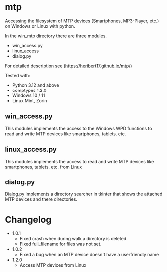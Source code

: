 # mtp

Accessing the filesystem of MTP devices (Smartphones, MP3-Player, etc.) on Windows or Linux with python.

In the win_mtp directory there are three modules.
- win_access.py
- linux_access
- dialog.py

For detailed description see (https://heribert17.github.io/mtp/)

Tested with:
* Python 3.12 and above
* comptypes 1.2.0
* Windows 10 / 11
* Linux Mint, Zorin


## win_access.py
This modules implements the access to the Windows WPD functions to read and write MTP devices like smartphones, tablets. etc.

## linux_access.py
This modules implements the access to read and write MTP devices like smartphones, tablets. etc. from Linux

## dialog.py
Dialog.py implements a directory searcher in tkinter that shows the attached MTP devices and there directories.


# Changelog
* 1.0.1
    * Fixed crash when during walk a directory is deleted.
    * Fixed full_filename for files was not set.
* 1.0.2
    * Fixed a bug when an MTP device doesn't have a userfriendly name
* 1.2.0
    * Access MTP devices from Linux

